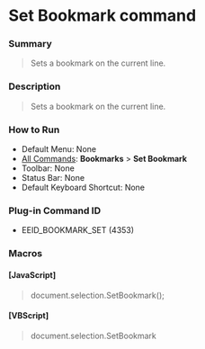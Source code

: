 # Set Bookmark command

### Summary

> Sets a bookmark on the current line.

### Description

> Sets a bookmark on the current line.

### How to Run

- Default Menu: None
- [All Commands](../tools/all_commands): **Bookmarks** \> **Set Bookmark**
- Toolbar: None
- Status Bar: None
- Default Keyboard Shortcut: None

### Plug-in Command ID

- EEID\_BOOKMARK\_SET (4353)

### Macros

#### \[JavaScript\]

> document.selection.SetBookmark();

#### \[VBScript\]

> document.selection.SetBookmark
